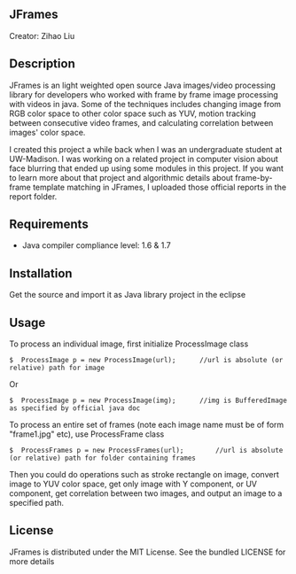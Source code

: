 JFrames
---------------------------------------------------
Creator: Zihao Liu

Description
---------------------------------------------------

JFrames is an light weighted open source Java images/video processing library for developers who worked with frame by frame image processing with videos in java. Some of the techniques includes changing image from RGB color space to other color space such as YUV, motion tracking between consecutive video frames, and calculating correlation between images' color space.

I created this project a while back when I was an undergraduate student at UW-Madison. I was working on a related project in computer vision about face blurring that ended up using some modules in this project. If you want to learn more about that project and algorithmic details about frame-by-frame template matching in JFrames, I uploaded those official reports in the report folder.

Requirements
---------------------------------------------------
- Java compiler compliance level: 1.6 & 1.7

Installation
---------------------------------------------------
Get the source and import it as Java library project in the eclipse

Usage
---------------------------------------------------
To process an individual image, first initialize ProcessImage class

    $  ProcessImage p = new ProcessImage(url);		//url is absolute (or relative) path for image

Or

    $  ProcessImage p = new ProcessImage(img);		//img is BufferedImage as specified by official java doc

To process an entire set of frames (note each image name must be of form "frame1.jpg" etc), use ProcessFrame class

	$  ProcessFrames p = new ProcessFrames(url);		//url is absolute (or relative) path for folder containing frames


Then you could do operations such as stroke rectangle on image, convert image to YUV color space, get only image with Y
component, or UV component, get correlation between two images, and output an image to a specified path.

License
---------------------------------------------------
JFrames is distributed under the MIT License. See the bundled LICENSE for more details
